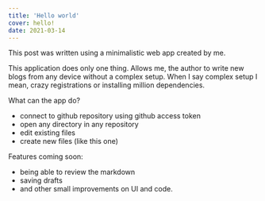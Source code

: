 ```yaml
---
title: 'Hello world'
cover: hello!
date: 2021-03-14
---
```


This post was written using a minimalistic web app created by me.

This application does only one thing. Allows me, the author to write new blogs from any device without a complex setup. When I say complex setup I mean, crazy registrations or installing million dependencies.

What can the app do?

- connect to github repository using github access token
- open any directory in any repository
- edit existing files
- create new files (like this one)

Features coming soon:

- being able to review the markdown
- saving drafts
- and other small improvements on UI and code.
